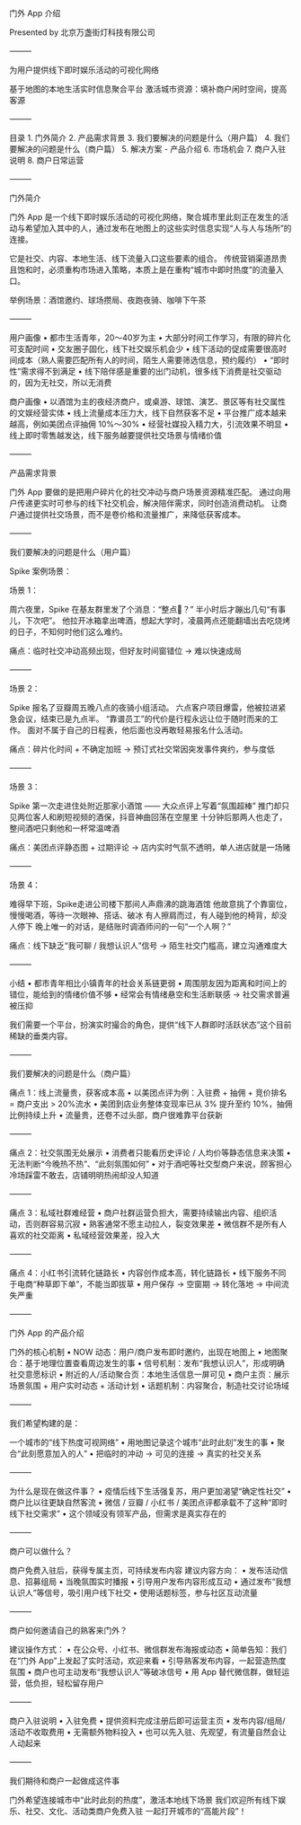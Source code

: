 门外 App 介绍

Presented by 北京万盏街灯科技有限公司

⸻

为用户提供线下即时娱乐活动的可视化网络

基于地图的本地生活实时信息聚合平台
激活城市资源：填补商户闲时空间，提高客源

⸻

目录
	1.	门外简介
	2.	产品需求背景
	3.	我们要解决的问题是什么（用户篇）
	4.	我们要解决的问题是什么（商户篇）
	5.	解决方案 - 产品介绍
	6.	市场机会
	7.	商户入驻说明
	8.	商户日常运营

⸻

门外简介

门外 App 是一个线下即时娱乐活动的可视化网络，聚合城市里此刻正在发生的活动与希望加入其中的人，通过发布在地图上的这些实时信息实现“人与人与场所”的连接。

它是社交、内容、本地生活、线下流量入口这些要素的组合。
传统营销渠道昂贵且饱和时，必须重构市场进入策略，本质上是在重构“城市中即时热度”的流量入口。

举例场景：酒馆邀约、球场攒局、夜跑夜骑、咖啡下午茶

⸻

用户画像
	•	都市生活青年，20～40岁为主
	•	大部分时间工作学习，有限的碎片化可支配时间
	•	交友圈子固化，线下社交娱乐机会少
	•	线下活动的促成需要很高时间成本（熟人需要匹配所有人的时间，陌生人需要筛选信息，预约履约）
	•	“即时性”需求得不到满足
	•	线下陪伴感是重要的出门动机，很多线下消费是社交驱动的，因为无社交，所以无消费

商户画像
	•	以酒馆为主的夜经济商户，或桌游、球馆、演艺、景区等有社交属性的文娱经营实体
	•	线上流量成本压力大，线下自然获客不足
	•	平台推广成本越来越高，例如美团点评抽佣 10%～30%
	•	经营社媒投入精力大，引流效果不明显
	•	线上即时零售越发达，线下服务越要提供社交场景与情绪价值

⸻

产品需求背景

门外 App 要做的是把用户碎片化的社交冲动与商户场景资源精准匹配。
通过向用户传递更实时可参与的线下社交机会，解决陪伴需求，同时创造消费动机。
让商户通过提供社交场景，而不是卷价格和流量推广，来降低获客成本。

⸻

我们要解决的问题是什么（用户篇）

Spike 案例场景：

场景 1：

周六夜里，Spike 在基友群里发了个消息：“整点🙂？”
半小时后才蹦出几句“有事儿，下次吧”。
他拉开冰箱拿出啤酒，想起大学时，凌晨两点还能翻墙出去吃烧烤的日子，不知何时他们这么难约。

痛点：临时社交冲动高频出现，但好友时间窗错位 → 难以快速成局

⸻

场景 2：

Spike 报名了豆瓣周五晚八点的夜骑小组活动。
六点客户项目爆雷，他被拉进紧急会议，结束已是九点半。
“靠谱员工”的代价是行程永远让位于随时而来的工作。
面对不属于自己的日程表，他后面也没再敢轻易报名什么活动。

痛点：碎片化时间 + 不确定加班 → 预订式社交常因突发事件爽约，参与度低

⸻

场景 3：

Spike 第一次走进住处附近那家小酒馆 —— 大众点评上写着“氛围超棒”
推门却只见两位客人和刷短视频的酒保，抖音神曲回荡在空屋里
十分钟后那两人也走了，整间酒吧只剩他和一杯常温啤酒

痛点：美团点评静态图 + 过期评论 → 店内实时气氛不透明，单人进店就是一场赌

⸻

场景 4：

难得早下班，Spike走进公司楼下那间人声鼎沸的跳海酒馆
他故意挑了个靠窗位，慢慢喝酒，等待一次眼神、搭话、破冰
有人擦肩而过，有人碰到他的椅背，却没人停下
晚上唯一的对话，是结账时调酒师问的一句“一个人啊？”

痛点：线下缺乏“我可聊 / 我想认识人”信号 → 陌生社交门槛高，建立沟通难度大

⸻

小结
	•	都市青年相比小镇青年的社会关系链更弱
	•	周围朋友因为距离和时间上的错位，能给到的情绪价值不够
	•	经常会有情绪悬空和生活断联感 → 社交需求普遍被压抑

我们需要一个平台，扮演实时撮合的角色，提供“线下人群即时活跃状态”这个目前稀缺的垂类内容。

⸻

我们要解决的问题是什么（商户篇）

痛点 1：线上流量贵，获客成本高
	•	以美团点评为例：入驻费 + 抽佣 + 竞价排名 = 商户支出 > 20%流水
	•	美团到店业务整体变现率已从 3% 提升至约 10%，抽佣比例持续上升
	•	流量贵，还卷不过头部，商户很难靠平台获新

⸻

痛点 2：社交氛围无处展示
	•	消费者只能看历史评论 / 人均价等静态信息来决策
	•	无法判断“今晚热不热”、“此刻氛围如何”
	•	对于酒吧等社交型商户来说，顾客担心冷场踩雷不敢去，店铺明明热闹却没人知道

⸻

痛点 3：私域社群难经营
	•	商户社群运营负担大，需要持续输出内容、组织活动，否则群容易沉寂
	•	熟客通常不愿主动拉人，裂变效果差
	•	微信群不是所有人喜欢的社交距离
	•	私域经营效果差，投入大

⸻

痛点 4：小红书引流转化链路长
	•	内容创作成本高，转化链路长
	•	线下服务不同于电商“种草即下单”，不能当即拔草
	•	用户保存 → 空窗期 → 转化落地 → 中间流失严重

⸻

门外 App 的产品介绍

门外的核心机制
	•	NOW 动态：用户/商户发布即时邀约，出现在地图上
	•	地图聚合：基于地理位置查看周边发生的事
	•	信号机制：发布“我想认识人”，形成明确社交意愿标识
	•	附近的人/活动聚合页：本地生活信息一屏可见
	•	商户主页：展示场景氛围 + 用户实时动态 + 活动计划
	•	话题机制：内容聚合，制造社交讨论场域

⸻

我们希望构建的是：

一个城市的“线下热度可视网络”
	•	用地图记录这个城市“此时此刻”发生的事
	•	聚合“此刻愿意加入的人”
	•	把临时的冲动 → 可见的连接 → 真实的社交关系

⸻

为什么是现在做这件事？
	•	疫情后线下生活强复苏，用户更加渴望“确定性社交”
	•	商户比以往更缺自然客流
	•	微信 / 豆瓣 / 小红书 / 美团点评都承载不了这种“即时线下社交需求”
	•	这个领域没有领军产品，但需求是真实存在的

⸻

商户可以做什么？

商户免费入驻后，获得专属主页，可持续发布内容
建议内容方向：
	•	发布活动信息、招募组局
	•	当晚氛围实时播报
	•	引导用户发布内容形成互动
	•	通过发布“我想认识人”等信号，吸引用户线下社交
	•	使用话题标签，参与社区互动流量

⸻

商户如何邀请自己的熟客来门外？

建议操作方式：
	•	在公众号、小红书、微信群发布海报或动态
	•	简单告知：我们在“门外 App”上发起了实时活动，欢迎来看
	•	引导熟客发布内容，一起营造热度氛围
	•	商户也可主动发布“我想认识人”等破冰信号
	•	用 App 替代微信群，做轻运营，低负担，轻松留存用户

⸻

商户入驻说明
	•	入驻免费
	•	提供资料完成注册后即可运营主页
	•	发布内容/组局/活动不收取费用
	•	无需额外物料投入
	•	也可以先入驻、先观望，有流量自然会让人动起来

⸻

我们期待和商户一起做成这件事

门外希望连接城市中“此时此刻的热度”，激活本地线下场景
我们欢迎所有线下娱乐、社交、文化、活动类商户免费入驻
一起打开城市的“高能片段”！
